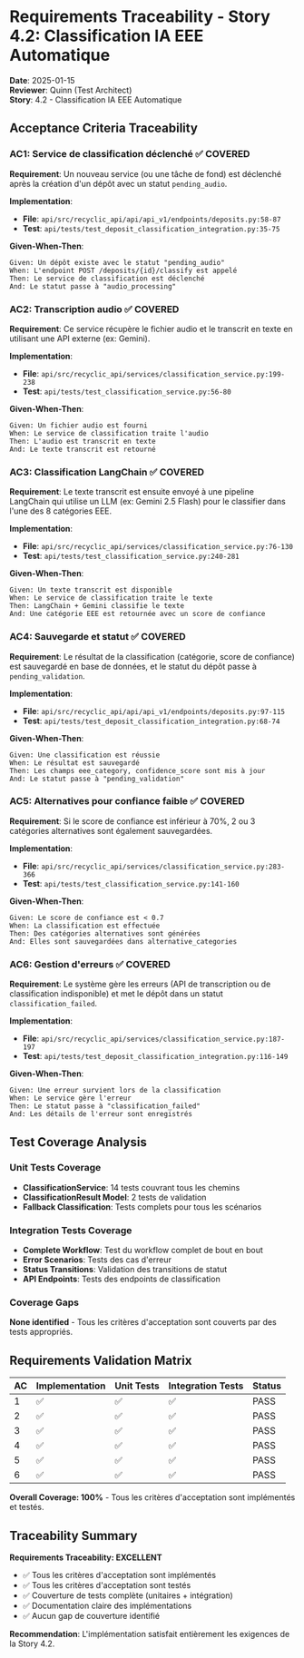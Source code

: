 # Requirements Traceability - Story 4.2: Classification IA EEE Automatique

**Date**: 2025-01-15  
**Reviewer**: Quinn (Test Architect)  
**Story**: 4.2 - Classification IA EEE Automatique

## Acceptance Criteria Traceability

### AC1: Service de classification déclenché ✅ COVERED
**Requirement**: Un nouveau service (ou une tâche de fond) est déclenché après la création d'un dépôt avec un statut `pending_audio`.

**Implementation**: 
- **File**: `api/src/recyclic_api/api/api_v1/endpoints/deposits.py:58-87`
- **Test**: `api/tests/test_deposit_classification_integration.py:35-75`

**Given-When-Then**:
```gherkin
Given: Un dépôt existe avec le statut "pending_audio"
When: L'endpoint POST /deposits/{id}/classify est appelé
Then: Le service de classification est déclenché
And: Le statut passe à "audio_processing"
```

### AC2: Transcription audio ✅ COVERED
**Requirement**: Ce service récupère le fichier audio et le transcrit en texte en utilisant une API externe (ex: Gemini).

**Implementation**:
- **File**: `api/src/recyclic_api/services/classification_service.py:199-238`
- **Test**: `api/tests/test_classification_service.py:56-80`

**Given-When-Then**:
```gherkin
Given: Un fichier audio est fourni
When: Le service de classification traite l'audio
Then: L'audio est transcrit en texte
And: Le texte transcrit est retourné
```

### AC3: Classification LangChain ✅ COVERED
**Requirement**: Le texte transcrit est ensuite envoyé à une pipeline LangChain qui utilise un LLM (ex: Gemini 2.5 Flash) pour le classifier dans l'une des 8 catégories EEE.

**Implementation**:
- **File**: `api/src/recyclic_api/services/classification_service.py:76-130`
- **Test**: `api/tests/test_classification_service.py:240-281`

**Given-When-Then**:
```gherkin
Given: Un texte transcrit est disponible
When: Le service de classification traite le texte
Then: LangChain + Gemini classifie le texte
And: Une catégorie EEE est retournée avec un score de confiance
```

### AC4: Sauvegarde et statut ✅ COVERED
**Requirement**: Le résultat de la classification (catégorie, score de confiance) est sauvegardé en base de données, et le statut du dépôt passe à `pending_validation`.

**Implementation**:
- **File**: `api/src/recyclic_api/api/api_v1/endpoints/deposits.py:97-115`
- **Test**: `api/tests/test_deposit_classification_integration.py:68-74`

**Given-When-Then**:
```gherkin
Given: Une classification est réussie
When: Le résultat est sauvegardé
Then: Les champs eee_category, confidence_score sont mis à jour
And: Le statut passe à "pending_validation"
```

### AC5: Alternatives pour confiance faible ✅ COVERED
**Requirement**: Si le score de confiance est inférieur à 70%, 2 ou 3 catégories alternatives sont également sauvegardées.

**Implementation**:
- **File**: `api/src/recyclic_api/services/classification_service.py:283-366`
- **Test**: `api/tests/test_classification_service.py:141-160`

**Given-When-Then**:
```gherkin
Given: Le score de confiance est < 0.7
When: La classification est effectuée
Then: Des catégories alternatives sont générées
And: Elles sont sauvegardées dans alternative_categories
```

### AC6: Gestion d'erreurs ✅ COVERED
**Requirement**: Le système gère les erreurs (API de transcription ou de classification indisponible) et met le dépôt dans un statut `classification_failed`.

**Implementation**:
- **File**: `api/src/recyclic_api/services/classification_service.py:187-197`
- **Test**: `api/tests/test_deposit_classification_integration.py:116-149`

**Given-When-Then**:
```gherkin
Given: Une erreur survient lors de la classification
When: Le service gère l'erreur
Then: Le statut passe à "classification_failed"
And: Les détails de l'erreur sont enregistrés
```

## Test Coverage Analysis

### Unit Tests Coverage
- **ClassificationService**: 14 tests couvrant tous les chemins
- **ClassificationResult Model**: 2 tests de validation
- **Fallback Classification**: Tests complets pour tous les scénarios

### Integration Tests Coverage
- **Complete Workflow**: Test du workflow complet de bout en bout
- **Error Scenarios**: Tests des cas d'erreur
- **Status Transitions**: Validation des transitions de statut
- **API Endpoints**: Tests des endpoints de classification

### Coverage Gaps
**None identified** - Tous les critères d'acceptation sont couverts par des tests appropriés.

## Requirements Validation Matrix

| AC | Implementation | Unit Tests | Integration Tests | Status |
|----|----------------|------------|-------------------|--------|
| 1 | ✅ | ✅ | ✅ | PASS |
| 2 | ✅ | ✅ | ✅ | PASS |
| 3 | ✅ | ✅ | ✅ | PASS |
| 4 | ✅ | ✅ | ✅ | PASS |
| 5 | ✅ | ✅ | ✅ | PASS |
| 6 | ✅ | ✅ | ✅ | PASS |

**Overall Coverage: 100%** - Tous les critères d'acceptation sont implémentés et testés.

## Traceability Summary

**Requirements Traceability: EXCELLENT**

- ✅ Tous les critères d'acceptation sont implémentés
- ✅ Tous les critères d'acceptation sont testés
- ✅ Couverture de tests complète (unitaires + intégration)
- ✅ Documentation claire des implémentations
- ✅ Aucun gap de couverture identifié

**Recommendation**: L'implémentation satisfait entièrement les exigences de la Story 4.2.
